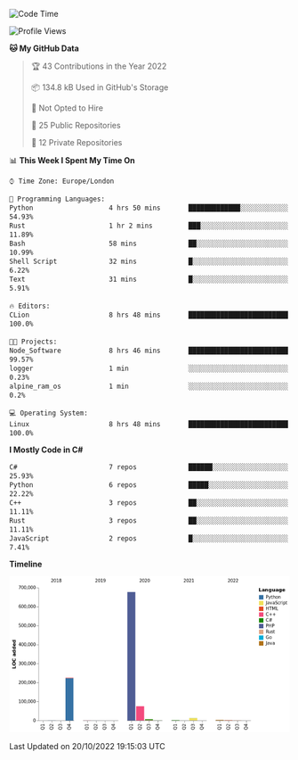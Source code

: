 <!--START_SECTION:waka-->
![Code Time](http://img.shields.io/badge/Code%20Time-329%20hrs%201%20min-blue)

![Profile Views](http://img.shields.io/badge/Profile%20Views-0-blue)

**🐱 My GitHub Data** 

> 🏆 43 Contributions in the Year 2022
 > 
> 📦 134.8 kB Used in GitHub's Storage 
 > 
> 🚫 Not Opted to Hire
 > 
> 📜 25 Public Repositories 
 > 
> 🔑 12 Private Repositories  
 > 
📊 **This Week I Spent My Time On** 

```text
⌚︎ Time Zone: Europe/London

💬 Programming Languages: 
Python                   4 hrs 50 mins       █████████████░░░░░░░░░░░░   54.93% 
Rust                     1 hr 2 mins         ███░░░░░░░░░░░░░░░░░░░░░░   11.89% 
Bash                     58 mins             ██░░░░░░░░░░░░░░░░░░░░░░░   10.99% 
Shell Script             32 mins             █░░░░░░░░░░░░░░░░░░░░░░░░   6.22% 
Text                     31 mins             █░░░░░░░░░░░░░░░░░░░░░░░░   5.91%

🔥 Editors: 
CLion                    8 hrs 48 mins       █████████████████████████   100.0%

🐱‍💻 Projects: 
Node_Software            8 hrs 46 mins       █████████████████████████   99.57% 
logger                   1 min               ░░░░░░░░░░░░░░░░░░░░░░░░░   0.23% 
alpine_ram_os            1 min               ░░░░░░░░░░░░░░░░░░░░░░░░░   0.2%

💻 Operating System: 
Linux                    8 hrs 48 mins       █████████████████████████   100.0%

```

**I Mostly Code in C#** 

```text
C#                       7 repos             ██████░░░░░░░░░░░░░░░░░░░   25.93% 
Python                   6 repos             █████░░░░░░░░░░░░░░░░░░░░   22.22% 
C++                      3 repos             ██░░░░░░░░░░░░░░░░░░░░░░░   11.11% 
Rust                     3 repos             ██░░░░░░░░░░░░░░░░░░░░░░░   11.11% 
JavaScript               2 repos             █░░░░░░░░░░░░░░░░░░░░░░░░   7.41%

```


**Timeline**

![Chart not found](https://raw.githubusercontent.com/Jirubizu/Jirubizu/master/charts/bar_graph.png) 


 Last Updated on 20/10/2022 19:15:03 UTC
<!--END_SECTION:waka-->